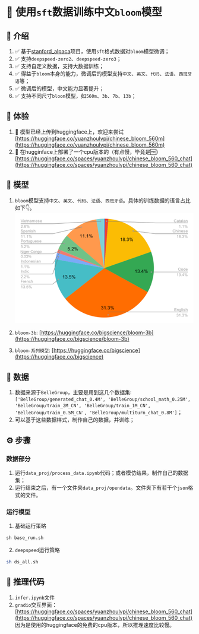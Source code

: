 # 🚀 使用`sft`数据训练中文`bloom`模型

## 📣 介绍
1. ✅ 基于[stanford_alpaca](https://github.com/tatsu-lab/stanford_alpaca)项目，使用`sft`格式数据对`bloom`模型微调；
2. ✅ 支持`deepspeed-zero2`、`deepspeed-zero3`；
3. ✅ 支持自定义数据，支持大数据训练；
4. ✅ 得益于`bloom`本身的能力，微调后的模型支持`中文`、`英文`、`代码`、`法语`、`西班牙语`等；
5. ✅ 微调后的模型，中文能力显著提升；
6. ✅ 支持不同尺寸`bloom`模型，如`560m`、`3b`、`7b`、`13b`；

## 🥰 体验
1. 🎊 模型已经上传到huggingface上，欢迎来尝试[https://huggingface.co/yuanzhoulvpi/chinese_bloom_560m](https://huggingface.co/yuanzhoulvpi/chinese_bloom_560m)
2. 🎉 在hugginface上部署了一个cpu版本的（有点慢，毕竟是🆓）[https://huggingface.co/spaces/yuanzhoulvpi/chinese_bloom_560_chat](https://huggingface.co/spaces/yuanzhoulvpi/chinese_bloom_560_chat)

## 🔄 模型
1. `bloom`模型支持`中文`、`英文`、`代码`、`法语`、`西班牙语`。具体的训练数据的语言占比如下👇。
![](https://raw.githubusercontent.com/bigscience-workshop/model_card/main/assets/data/pie_chart.svg)

2. `bloom-3b`: [https://huggingface.co/bigscience/bloom-3b](https://huggingface.co/bigscience/bloom-3b)
3. `bloom-系列模型`: [https://huggingface.co/bigscience](https://huggingface.co/bigscience)


## 💽 数据
1. 数据来源于`BelleGroup`，主要是用到这几个数据集:`['BelleGroup/generated_chat_0.4M', 'BelleGroup/school_math_0.25M', 'BelleGroup/train_2M_CN', 'BelleGroup/train_1M_CN',
              'BelleGroup/train_0.5M_CN', 'BelleGroup/multiturn_chat_0.8M']`；
2. 可以基于这些数据样式，制作自己的数据，并训练；




## ⚙️ 步骤

### 数据部分
1. 运行`data_proj/process_data.ipynb`代码；或者模仿结果，制作自己的数据集；
2. 运行结束之后，有一个文件夹`data_proj/opendata`。文件夹下有若干个`json`格式的文件。


### 运行模型
1. 基础运行策略
```python
sh base_run.sh
```
2. `deepspeed`运行策略
```bash
sh ds_all.sh
```
## 🎯 推理代码
1. `infer.ipynb`文件
2. `gradio`交互界面：[https://huggingface.co/spaces/yuanzhoulvpi/chinese_bloom_560_chat](https://huggingface.co/spaces/yuanzhoulvpi/chinese_bloom_560_chat) 因为是使用的huggingface的免费的cpu版本，所以推理速度比较慢。
